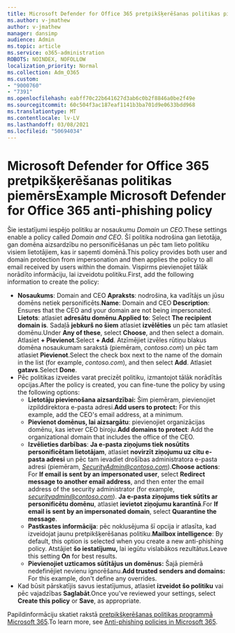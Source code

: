```yaml
---
title: Microsoft Defender for Office 365 pretpikšķerēšanas politikas piemērs
ms.author: v-jmathew
author: v-jmathew
manager: dansimp
audience: Admin
ms.topic: article
ms.service: o365-administration
ROBOTS: NOINDEX, NOFOLLOW
localization_priority: Normal
ms.collection: Adm_O365
ms.custom:
- "9000760"
- "7391"
ms.openlocfilehash: eabff70c22b641627d3ab6c0b2f8846a0be2f49e
ms.sourcegitcommit: 60c504f3ac187eaf1141b3ba701d9e0633bdd968
ms.translationtype: MT
ms.contentlocale: lv-LV
ms.lasthandoff: 03/08/2021
ms.locfileid: "50694034"
---
```

# <a name="example-microsoft-defender-for-office-365-anti-phishing-policy"></a><span data-ttu-id="26636-102">Microsoft Defender for Office 365 pretpikšķerēšanas politikas piemērs</span><span class="sxs-lookup"><span data-stu-id="26636-102">Example Microsoft Defender for Office 365 anti-phishing policy</span></span>

<span data-ttu-id="26636-103">Šie iestatījumi iespējo politiku ar nosaukumu *Domain un CEO*.</span><span class="sxs-lookup"><span data-stu-id="26636-103">These settings enable a policy called *Domain and CEO*.</span></span> <span data-ttu-id="26636-104">Šī politika nodrošina gan lietotāja, gan domēna aizsardzību no personificēšanas un pēc tam lieto politiku visiem lietotājiem, kas ir saņemti domēnā.</span><span class="sxs-lookup"><span data-stu-id="26636-104">This policy provides both user and domain protection from impersonation and then applies the policy to all email received by users within the domain.</span></span> <span data-ttu-id="26636-105">Vispirms pievienojiet tālāk norādīto informāciju, lai izveidotu politiku.</span><span class="sxs-lookup"><span data-stu-id="26636-105">First, add the following information to create the policy:</span></span>

- <span data-ttu-id="26636-106">**Nosaukums**: Domain and CEO **Apraksts**: nodrošina, ka vadītājs un jūsu domēns netiek personificēts.</span><span class="sxs-lookup"><span data-stu-id="26636-106">**Name**: Domain and CEO **Description**: Ensures that the CEO and your domain are not being impersonated.</span></span>
  <span data-ttu-id="26636-107">**Lietots**: atlasiet **adresātu domēnu**.</span><span class="sxs-lookup"><span data-stu-id="26636-107">**Applied to**: Select **The recipient domain is**.</span></span> <span data-ttu-id="26636-108">Sadaļā **jebkurš no šiem** atlasiet **izvēlēties** un pēc tam atlasiet domēnu.</span><span class="sxs-lookup"><span data-stu-id="26636-108">Under **Any of these**, select **Choose**, and then select a domain.</span></span> <span data-ttu-id="26636-109">Atlasiet **+ Pievienot**.</span><span class="sxs-lookup"><span data-stu-id="26636-109">Select **+ Add**.</span></span> <span data-ttu-id="26636-110">Atzīmējiet izvēles rūtiņu blakus domēna nosaukumam sarakstā (piemēram, *contoso.com*) un pēc tam atlasiet **Pievienot**.</span><span class="sxs-lookup"><span data-stu-id="26636-110">Select the check box next to the name of the domain in the list (for example, *contoso.com*), and then select **Add**.</span></span> <span data-ttu-id="26636-111">Atlasiet **gatavs**.</span><span class="sxs-lookup"><span data-stu-id="26636-111">Select **Done**.</span></span>
- <span data-ttu-id="26636-112">Pēc politikas izveides varat precizēt politiku, izmantojot tālāk norādītās opcijas.</span><span class="sxs-lookup"><span data-stu-id="26636-112">After the policy is created, you can fine-tune the policy by using the following options:</span></span>
  - <span data-ttu-id="26636-113">**Lietotāju pievienošana aizsardzībai:** Šim piemēram, pievienojiet izpilddirektora e-pasta adresi.</span><span class="sxs-lookup"><span data-stu-id="26636-113">**Add users to protect:** For this example, add the CEO's email address, at a minimum.</span></span>
  - <span data-ttu-id="26636-114">**Pievienot domēnus, lai aizsargātu**: pievienojiet organizācijas domēnu, kas ietver CEO biroju.</span><span class="sxs-lookup"><span data-stu-id="26636-114">**Add domains to protect**: Add the organizational domain that includes the office of the CEO.</span></span>
  - <span data-ttu-id="26636-115">**Izvēlieties darbības**: **Ja e-pasta ziņojums tiek nosūtīts personificētam lietotājam**, atlasiet **novirzīt ziņojumu uz citu e-pasta adresi** un pēc tam ievadiet drošības administratora e-pasta adresi (piemēram, *SecurityAdmin@contoso.com*).</span><span class="sxs-lookup"><span data-stu-id="26636-115">**Choose actions**: For **If email is sent by an impersonated user**, select **Redirect message to another email address**, and then enter the email address of the security administrator (for example, *securityadmin@contoso.com*).</span></span> <span data-ttu-id="26636-116">**Ja e-pasta ziņojums tiek sūtīts ar personificētu domēnu**, atlasiet **ievietot ziņojumu karantīnā**.</span><span class="sxs-lookup"><span data-stu-id="26636-116">For **If email is sent by an impersonated domain**, select **Quarantine the message**.</span></span>
  - <span data-ttu-id="26636-117">**Pastkastes informācija**: pēc noklusējuma šī opcija ir atlasīta, kad izveidojat jaunu pretpikšķerēšanas politiku.</span><span class="sxs-lookup"><span data-stu-id="26636-117">**Mailbox intelligence**: By default, this option is selected when you create a new anti-phishing policy.</span></span> <span data-ttu-id="26636-118">Atstājiet **šo iestatījumu,** lai iegūtu vislabākos rezultātus.</span><span class="sxs-lookup"><span data-stu-id="26636-118">Leave this setting **On** for best results.</span></span>
  - <span data-ttu-id="26636-119">**Pievienojiet uzticamos sūtītājus un domēnus:** Šajā piemērā nedefinējiet nevienu ignorēšanu.</span><span class="sxs-lookup"><span data-stu-id="26636-119">**Add trusted senders and domains:** For this example, don't define any overrides.</span></span>
- <span data-ttu-id="26636-120">Kad būsit pārskatījis savus iestatījumus, atlasiet **izveidot šo politiku** vai pēc vajadzības **Saglabāt**.</span><span class="sxs-lookup"><span data-stu-id="26636-120">Once you've reviewed your settings, select **Create this policy** or **Save**, as appropriate.</span></span>

<span data-ttu-id="26636-121">Papildinformāciju skatiet rakstā [pretpikšķerēšanas politikas programmā Microsoft 365](https://go.microsoft.com/fwlink/?linkid=2092235).</span><span class="sxs-lookup"><span data-stu-id="26636-121">To learn more, see [Anti-phishing policies in Microsoft 365](https://go.microsoft.com/fwlink/?linkid=2092235).</span></span>
